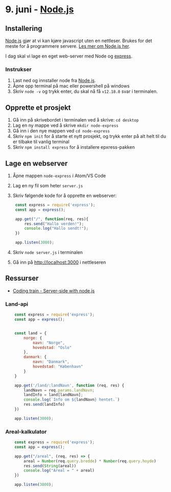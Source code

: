 # 9. juni - [Node.js](https://nodejs.org/en/)

## Installering

[Node.js](https://nodejs.org/en/) gjør at vi kan kjøre javascript uten en nettleser. Brukes for det meste for å programmere servere.
[Les mer om Node.js her](https://no.wikipedia.org/wiki/Node.js).  

I dag skal vi lage en eget web-server med Node og [express](https://expressjs.com/).

### Instrukser

1. Last ned og innstaller node fra [Node.js](https://nodejs.org/en/download/).
2. Åpne opp terminal på mac eller powershell på windows
3. Skriv `node -v` og trykk enter, du skal nå få `v12.18.0` svar i terminalen.

## Opprette et prosjekt

1. Gå inn på skrivebordet i terminalen ved å skrive: `cd desktop`
2. Lag en ny mappe ved å skrive `mkdir node-express`
3. Gå inn i den nye mappen ved `cd node-express`
4. Skriv `npm init` for å starte et nytt prosjekt, og trykk enter på alt helt til du er tilbake til vanlig terminal
5. Skriv `npm install express` for å installere epxress-pakken

## Lage en webserver

1. Åpne mappen `node-express` i Atom/VS Code
2. Lag en ny fil som heter `server.js`
3. Skriv følgende kode for å opprette en webserver:

   ``` javascript
    const express = require('express');
    const app = express();

    app.get("/", function(req, res){
        res.send("Hallo verden!");
        console.log("Hallo sendt!");
    })

    app.listen(3000);
   ```

4. Skriv `node server.js` i terminalen
5. Gå inn på [http://localhost:3000](http://localhost:3000) i nettleseren

## Ressurser

- [Coding train - Server-side with node.js](https://www.youtube.com/watch?v=wxbQP1LMZsw)

### Land-api

``` javascript
    const express = require('express');
    const app = express();


    const land = {
        norge: {
            navn: "Norge",
            hovedstad: "Oslo"
        },
        danmark: {
            navn: "Danmark",
            hovedstad: "København"
        }
    }

    app.get('/land/:landNavn', function (req, res) {
        landNavn = req.params.landNavn;
        landInfo = land[landNavn];
        console.log(`Info om ${landNavn} hentet.`)
        res.send(landInfo)
    })

    app.listen(3000);

```

### Areal-kalkulator

``` javascript
    const express = require('express');
    const app = express();

    app.get("/areal", (req, res) => {
        areal = Number(req.query.bredde) * Number(req.query.hoyde)
        res.send(String(areal))
        console.log("Areal = " + areal)
    })

    app.listen(3000);
```
